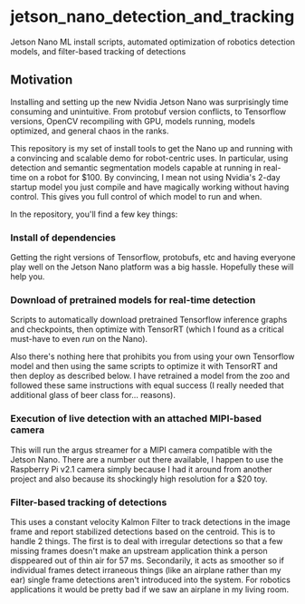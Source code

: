 # jetson_nano_detection_and_tracking
Jetson Nano ML install scripts, automated optimization of robotics detection models, and filter-based tracking of detections

## Motivation

Installing and setting up the new Nvidia Jetson Nano was surprisingly time consuming and unintuitive. From protobuf version conflicts, to Tensorflow versions, OpenCV recompiling with GPU, models running, models optimized, and general chaos in the ranks.

This repository is my set of install tools to get the Nano up and running with a convincing and scalable demo for robot-centric uses. In particular, using detection and semantic segmentation models capable at running in real-time on a robot for $100. By convincing, I mean not using Nvidia's 2-day startup model you just compile and have magically working without having control. This gives you full control of which model to run and when. 

In the repository, you'll find a few key things:

### Install of dependencies

Getting the right versions of Tensorflow, protobufs, etc and having everyone play well on the Jetson Nano platform was a big hassle. Hopefully these will help you.

### Download of pretrained models for real-time detection 

Scripts to automatically download pretrained Tensorflow inference graphs and checkpoints, then optimize with TensorRT (which I found as a critical must-have to even *run* on the Nano).

Also there's nothing here that prohibits you from using your own Tensorflow model and then using the same scripts to optimize it with TensorRT and then deploy as described below. I have retrained a model from the zoo and followed these same instructions with equal success (I really needed that additional glass of beer class for... reasons).

### Execution of live detection with an attached MIPI-based camera

This will run the argus streamer for a MIPI camera compatible with the Jetson Nano. There are a number out there available, I happen to use the Raspberry Pi v2.1 camera simply because I had it around from another project and also because its shockingly high resolution for a $20 toy. 

### Filter-based tracking of detections

This uses a constant velocity Kalmon Filter to track detections in the image frame and report stabilized detections based on the centroid. This is to handle 2 things. The first is to deal with irregular detections so that a few missing frames doesn't make an upstream application think a person disppeared out of thin air for 57 ms. Secondarily, it acts as smoother so if individual frames detect irraneous things (like an airplane rather than my ear) single frame detections aren't introduced into the system. For robotics applications it would be pretty bad if we saw an airplane in my living room. 
